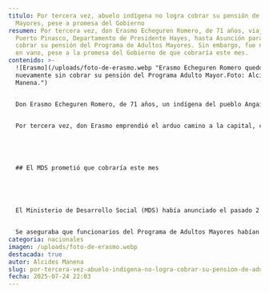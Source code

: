 ```yaml
---
titulo: Por tercera vez, abuelo indígena no logra cobrar su pensión de Adultos
  Mayores, pese a promesa del Gobierno
resumen: Por tercera vez, don Erasmo Echeguren Romero, de 71 años, viajó desde
  Puerto Pinasco, Departamento de Presidente Hayes, hasta Asunción para intentar
  cobrar su pensión del Programa de Adultos Mayores. Sin embargo, fue nuevamente
  en vano, pese a la promesa del Gobierno de que cobraría este mes.
contenido: >-
  ![Erasmo](/uploads/foto-de-erasmo.webp "Erasmo Echeguren Romero quedó
  nuevamente sin cobrar su pensión del Programa Adulto Mayor.Foto: Alcides
  Manena.")


  Don Erasmo Echeguren Romero, de 71 años, un indígena del pueblo Angaite, tuvo que recorrer unos 550 kilómetros desde la comunidad Urunde’y, en La Patria del distrito de Puerto Pinasco, Departamento de Presidente Hayes, hasta Asunción, por la promesa de que cobraría este mes su pensión del Adulto Mayor. Sin embargo, eso se convirtió en una odisea de viaje infructuoso y una decepción.


  Por tercera vez, don Erasmo emprendió el arduo camino a la capital, convencido de que, esta vez sí, la justicia le sonreiría. Pero, el popular dicho de “la tercera es la vencida” resultó ser una cruel falacia para este hombre, que vive en la extrema pobreza, ahora ya ciego y con problemas de presión alta.





  ## El MDS prometió que cobraría este mes





  El Ministerio de Desarrollo Social (MDS) había anunciado el pasado 2 de julio en su página web que la situación de don Erasmo estaba “resuelta”.


  Se aseguraba que funcionarios del Programa de Adultos Mayores habían incluido al hombre como beneficiario, garantizando que percibiría su pensión en el mes de julio del corriente año.
categoria: nacionales
imagen: /uploads/foto-de-erasmo.webp
destacada: true
autor: Alcides Manena
slug: por-tercera-vez-abuelo-indigena-no-logra-cobrar-su-pension-de-adultos-mayores-pese-a-promesa-del-gobierno
fecha: 2025-07-24 22:03
---
```

